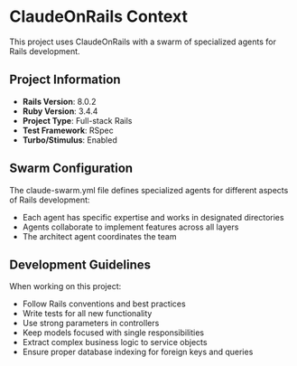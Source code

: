 # ClaudeOnRails Context

This project uses ClaudeOnRails with a swarm of specialized agents for Rails development.

## Project Information
- **Rails Version**: 8.0.2
- **Ruby Version**: 3.4.4
- **Project Type**: Full-stack Rails
- **Test Framework**: RSpec
- **Turbo/Stimulus**: Enabled

## Swarm Configuration

The claude-swarm.yml file defines specialized agents for different aspects of Rails development:
- Each agent has specific expertise and works in designated directories
- Agents collaborate to implement features across all layers
- The architect agent coordinates the team

## Development Guidelines

When working on this project:
- Follow Rails conventions and best practices
- Write tests for all new functionality
- Use strong parameters in controllers
- Keep models focused with single responsibilities
- Extract complex business logic to service objects
- Ensure proper database indexing for foreign keys and queries